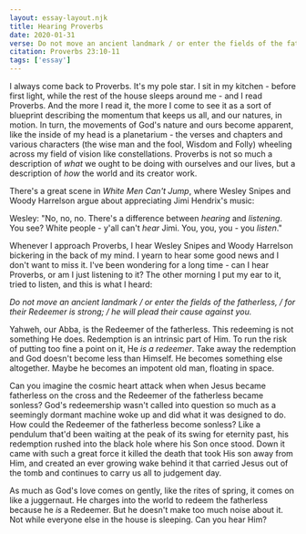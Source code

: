 ```yaml
---
layout: essay-layout.njk 
title: Hearing Proverbs
date: 2020-01-31
verse: Do not move an ancient landmark / or enter the fields of the fatherless, / for their Redeemer is strong; / he will plead their cause against you.
citation: Proverbs 23:10-11
tags: ['essay']
---
```


I always come back to Proverbs.  It's my pole star.  I sit in my kitchen - before first light, while the rest of the house sleeps around me - and I read Proverbs.  And the more I read it, the more I come to see it as a sort of blueprint describing the momentum that keeps us all, and our natures, in motion.  In turn, the movements of God's nature and ours become apparent, like the inside of my head is a planetarium - the verses and chapters and various characters (the wise man and the fool, Wisdom and Folly) wheeling across my field of vision like constellations.  Proverbs is not so much a description of *what* we ought to be doing with ourselves and our lives, but a description of *how* the world and its creator work.

There's a great scene in *White Men Can't Jump*, where Wesley Snipes and Woody Harrelson argue about appreciating Jimi Hendrix's music:

Wesley: "No, no, no.  There's a difference between *hearing* and *listening*.  You see?  White people - y'all can't *hear* Jimi.  You, you, you - you *listen*."  

Whenever I approach Proverbs, I hear Wesley Snipes and Woody Harrelson bickering in the back of my mind.  I yearn to hear some good news and I don't want to miss it.  I've been wondering for a long time - can I hear Proverbs, or am I just listening to it?  The other morning I put my ear to it, tried to listen, and this is what I heard:

*Do not move an ancient landmark / or enter the fields of the fatherless, / for their Redeemer is strong; / he will plead their cause against you.*

Yahweh, our Abba, is the Redeemer of the fatherless.  This redeeming is not something He does. Redemption is an intrinsic part of Him.  To run the risk of putting too fine a point on it, He *is a redeemer*.  Take away the redemption and God doesn't become less than Himself.  He becomes something else altogether.  Maybe he becomes an impotent old man, floating in space.

Can you imagine the cosmic heart attack when when Jesus became fatherless on the cross and the Redeemer of the fatherless became sonless?  God's redeemership wasn't called into question so much as a seemingly dormant machine woke up and did what it was designed to do. How could the Redeemer of the fatherless become sonless?  Like a pendulum that'd been waiting at the peak of its swing for eternity past, his redemption rushed into the black hole where his Son once stood.  Down it came with such a great force it killed the death that took His son away from Him, and created an ever growing wake behind it that carried Jesus out of the tomb and continues to carry us all to judgement day.

As much as God's love comes on gently, like the rites of spring, it comes on like a juggernaut.  He charges into the world to redeem the fatherless because he *is* a Redeemer.  But he doesn't make too much noise about it.  Not while everyone else in the house is sleeping.  Can you hear Him?

